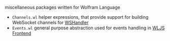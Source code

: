 miscellaneous packages written for Wolfram Language
- `Channels.wl` helper expressions, that provide support for building WebSocket channels for [WSHandler](https://github.com/KirillBelovTest/WebSocketHandler)
- `Events.wl` general purpose abstraction used for events handling in [WLJS Frontend](https://github.com/JerryI/wolfram-js-frontend)